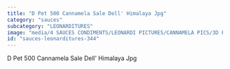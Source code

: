 ```yaml
---
title: "D Pet 500 Cannamela Sale Dell' Himalaya Jpg"
category: "sauces"
subcategory: "LEONARDITURES"
image: "media/4 SAUCES CONDIMENTS/LEONARDI PICTURES/CANNAMELA PICS/3D PET 500 CANNAMELA SALE DELL' HIMALAYA_jpg.jpg"
id: "sauces-leonarditures-344"
---
```


D Pet 500 Cannamela Sale Dell' Himalaya Jpg
